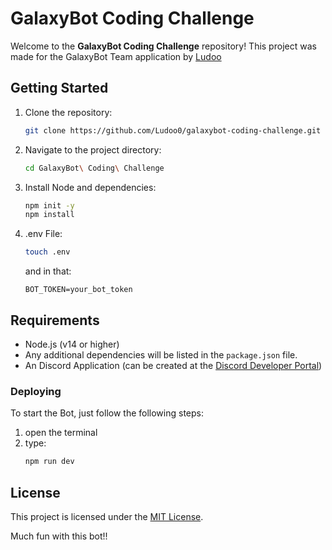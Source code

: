 # GalaxyBot Coding Challenge

Welcome to the **GalaxyBot Coding Challenge** repository! This project was made for the GalaxyBot Team application by [Ludoo](https://github.com/Ludoo0)

## Getting Started

1. Clone the repository:
    ```bash
    git clone https://github.com/Ludoo0/galaxybot-coding-challenge.git
    ```
2. Navigate to the project directory:
    ```bash
    cd GalaxyBot\ Coding\ Challenge
    ```
3. Install Node and dependencies:
    ```bash
   npm init -y
   npm install
   ```
4. .env File:
    ```bash
    touch .env
    ```
    and in that:
    ```.env
    BOT_TOKEN=your_bot_token
    ```

## Requirements

- Node.js (v14 or higher)
- Any additional dependencies will be listed in the `package.json` file.
- An Discord Application (can be created at the [Discord Developer Portal](https://dicord.com/developers/applications))

### Deploying
To start the Bot, just follow the following steps:
1. open the terminal
2. type:
    ```bash
    npm run dev
    ```


## License

This project is licensed under the [MIT License](LICENSE).

Much fun with this bot!!
